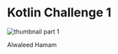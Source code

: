# Kotlin Challenge 1

![thumbnail part 1](https://res.cloudinary.com/practicaldev/image/fetch/s--BW1PfZ-h--/c_limit%2Cf_auto%2Cfl_progressive%2Cq_auto%2Cw_880/https://dev-to-uploads.s3.amazonaws.com/uploads/articles/1bzauaaaepvkr9hk5w3c.png)

Alwaleed Hamam

